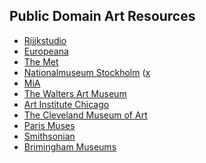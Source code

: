 Public Domain Art Resources
---

* [Rijjkstudio](https://www.rijksmuseum.nl/en/search)
* [Europeana](https://www.europeana.eu/en/collections/topic/190-art?page=1&reusability=open&view=grid)
* [The Met](https://www.metmuseum.org/art/collection/search#!/search?material=Paintings&showOnly=withImage%7CopenAccess&perPage=20&offset=0&pageSize=0&sortBy=Relevance&sortOrder=asc&searchField=All)
* [Nationalmuseum Stockholm](https://commons.wikimedia.org/wiki/Category:Media_contributed_by_Nationalmuseum_Stockholm:_2016-10) ([x](http://collection.nationalmuseum.se/eMP/eMuseumPlus?service=ExternalInterface&lang=en)
* [MiA](https://collections.artsmia.org/)
* [The Walters Art Museum](https://art.thewalters.org/browse/)
* [Art Institute Chicago](https://www.artic.edu/collection?q=test&is_public_domain=1)
* [The Cleveland Museum of Art](https://www.clevelandart.org/art/collection/search?only-open-access=1)
* [Paris Muses](http://parismuseescollections.paris.fr/en/recherche/image-libre/true/avec-image/true?mode=mosaique&solrsort=ds_created%20desc)
* [Smithsonian](https://www.si.edu/search/collection-images?edan_q=landscape&edan_fq[0]=object_type%3A%22Paintings%22)
* [Brimingham Museums](http://dams.birminghammuseums.org.uk/asset-bank/action/viewDefaultHome?browseType=accessLevels)

